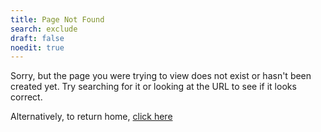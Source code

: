 ```yaml
---
title: Page Not Found
search: exclude
draft: false
noedit: true
---
```

  

Sorry, but the page you were trying to view does not exist or hasn't been created yet. Try searching for it or looking at the URL to see if it looks correct.


<div>
    Alternatively, to return home, <a id="404-noscript" href="{{site.url}}">click here</a>
</div>
<script>
    const linkEl = document.createElement("a")
    linkEl.href = window.location.host;
    linkEl.innerHTML = "click here";

    document.getElementById("404-noscript").replaceWith(linkEl);
</script>
